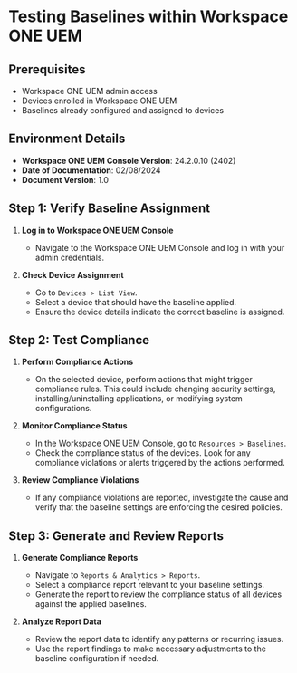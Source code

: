 # Testing Baselines within Workspace ONE UEM

## Prerequisites

- Workspace ONE UEM admin access
- Devices enrolled in Workspace ONE UEM
- Baselines already configured and assigned to devices

## Environment Details

- **Workspace ONE UEM Console Version**: 24.2.0.10 (2402)
- **Date of Documentation**: 02/08/2024
- **Document Version**: 1.0
  

## Step 1: Verify Baseline Assignment

1. **Log in to Workspace ONE UEM Console**
   - Navigate to the Workspace ONE UEM Console and log in with your admin credentials.

2. **Check Device Assignment**
   - Go to `Devices > List View`.
   - Select a device that should have the baseline applied.
   - Ensure the device details indicate the correct baseline is assigned.

## Step 2: Test Compliance

1. **Perform Compliance Actions**
   - On the selected device, perform actions that might trigger compliance rules. This could include changing security settings, installing/uninstalling applications, or modifying system configurations.

2. **Monitor Compliance Status**
   - In the Workspace ONE UEM Console, go to `Resources > Baselines`.
   - Check the compliance status of the devices. Look for any compliance violations or alerts triggered by the actions performed.

3. **Review Compliance Violations**
   - If any compliance violations are reported, investigate the cause and verify that the baseline settings are enforcing the desired policies.

## Step 3: Generate and Review Reports

1. **Generate Compliance Reports**
   - Navigate to `Reports & Analytics > Reports`.
   - Select a compliance report relevant to your baseline settings.
   - Generate the report to review the compliance status of all devices against the applied baselines.

2. **Analyze Report Data**
   - Review the report data to identify any patterns or recurring issues.
   - Use the report findings to make necessary adjustments to the baseline configuration if needed.

